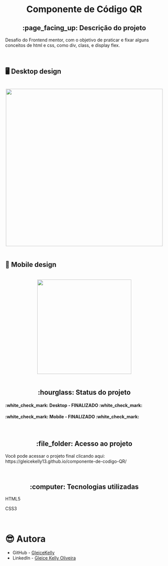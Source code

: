 <h1 align="center">Componente de Código QR</h1>
<h2 align="center">:page_facing_up: Descrição do projeto</h2>
<p>Desafio do Frontend mentor, com o objetivo de praticar e fixar alguns conceitos de html e css, como div, class, e display flex.</p>
<br>

## :desktop_computer: Desktop design
<br>
<div align="center">
<img src="https://user-images.githubusercontent.com/80974593/187328070-b6e5b427-d6ec-4420-bbc1-9e38903419c4.png" width="500">
</div>
<br>

## :iphone: Mobile design
<br>
<div align="center">
<img src="https://user-images.githubusercontent.com/80974593/200433278-8483fb6c-f2e9-4ee1-a550-03a7bacfeb00.png"  width="300">
</div>
<br>

<h2 align="center">:hourglass: Status do projeto </h2>
<h4>:white_check_mark: Desktop - FINALIZADO :white_check_mark: </h4> 
<h4>:white_check_mark: Mobile - FINALIZADO :white_check_mark: </h4>
<br>

<h2 align="center"> :file_folder: Acesso ao projeto </h2>
<p> Você pode acessar o projeto final clicando aqui: https://gleicekelly13.github.io/componente-de-codigo-QR/ </p>

<br>
<h2 align="center"> :computer: Tecnologias utilizadas </h2>
<p>HTML5</p>
<p>CSS3</p>
<br>

# :sunglasses: Autora

- GitHub - [GleiceKelly](https://github.com/gleicekelly13)
- LinkedIn - [Gleice Kelly Oliveira](https://www.linkedin.com/in/gleicekelly13/)
